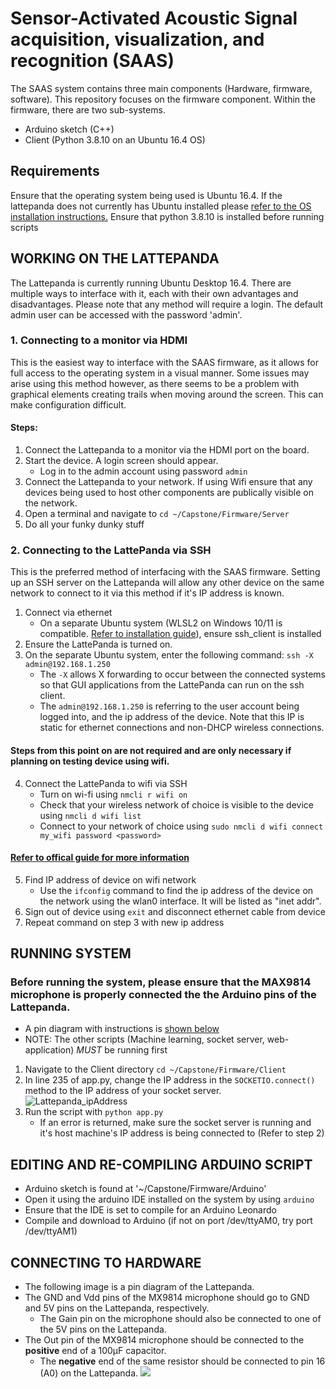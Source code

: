 # Sensor-Activated Acoustic Signal acquisition, visualization, and recognition (SAAS)
The SAAS system contains three main components (Hardware, firmware, software). This repository focuses on the firmware component.
Within the firmware, there are two sub-systems.
- Arduino sketch (C++)
- Client (Python 3.8.10 on an Ubuntu 16.4 OS)
## Requirements
Ensure that the operating system being used is Ubuntu 16.4. If the lattepanda does not currently has Ubuntu installed please [refer to the OS installation instructions.](https://docs.lattepanda.com/content/1st_edition/os/)
Ensure that python 3.8.10 is installed before running scripts

## WORKING ON THE LATTEPANDA
The Lattepanda is currently running Ubuntu Desktop 16.4. There are multiple ways to interface with it, each with their own advantages and disadvantages.
Please note that any method will require a login. The default admin user can be accessed with the password 'admin'.
### 1. Connecting to a monitor via HDMI
This is the easiest way to interface with the SAAS firmware, as it allows for full access to the operating system in a visual manner. 
Some issues may arise using this method however, as there seems to be a problem with graphical elements creating trails when moving around the screen. 
This can make configuration difficult.
#### Steps:
1. Connect the Lattepanda to a monitor via the HDMI port on the board.
2. Start the device. A login screen should appear.
   - Log in to the admin account using password ```admin```
4. Connect the Lattepanda to your network. If using Wifi ensure that any devices being used to host other components are publically visible on the network.
5. Open a terminal and navigate to ```cd ~/Capstone/Firmware/Server```
6. Do all your funky dunky stuff 

### 2. Connecting to the LattePanda via SSH
This is the preferred method of interfacing with the SAAS firmware. Setting up an SSH server on the Lattepanda will allow any other device on the same network to connect to it via this method if it's IP address is known. 
1. Connect via ethernet
   - On a separate Ubuntu system (WLSL2 on Windows 10/11 is compatible. [Refer to installation guide](https://learn.microsoft.com/en-us/windows/wsl/install)), ensure ssh_client is installed
2. Ensure the LattePanda is turned on.
3. On the separate Ubuntu system, enter the following command: ```ssh -X admin@192.168.1.250```
   - The ```-X``` allows X forwarding to occur between the connected systems so that GUI applications from the LattePanda can run on the ssh client.
   - The ```admin@192.168.1.250``` is referring to the user account being logged into, and the ip address of the device. Note that this IP is static for ethernet connections and non-DHCP wireless connections.
#### Steps from this point on are not required and are only necessary if planning on testing device using wifi.
4. Connect the LattePanda to wifi via SSH
   - Turn on wi-fi using ```nmcli r wifi on```
   - Check that your wireless network of choice is visible to the device using ```nmcli d wifi list```
   - Connect to your network of choice using ```sudo nmcli d wifi connect my_wifi password <password>``` 
#### [Refer to offical guide for more information](https://ubuntu.com/core/docs/networkmanager/configure-wifi-connections)
5. Find IP address of device on wifi network
   - Use the ```ifconfig``` command to find the ip address of the device on the network using the wlan0 interface. It will be listed as "inet addr".
7. Sign out of device using ```exit``` and disconnect ethernet cable from device 
8. Repeat command on step 3 with new ip address
## RUNNING SYSTEM
### Before running the system, please ensure that the MAX9814 microphone is properly connected the the Arduino pins of the Lattepanda.
- A pin diagram with instructions is [shown below](#connecting-to-hardware)
- NOTE: The other scripts (Machine learning, socket server, web-application) *MUST* be running first
1. Navigate to the Client directory ```cd ~/Capstone/Firmware/Client```
2. In line 235 of app.py, change the IP address in the ```SOCKETIO.connect()``` method to the IP address of your socket server.
   ![Lattepanda_ipAddress](https://github.com/SAASAVR/Firmware/assets/59613613/91b6d942-980f-4653-b9fe-739626d35daa)
4. Run the script with ```python app.py```
   - If an error is returned, make sure the socket server is running and it's host machine's IP address is being connected to (Refer to step 2)
## EDITING AND RE-COMPILING ARDUINO SCRIPT
- Arduino sketch is found at '~/Capstone/Firmware/Arduino'
- Open it using the arduino IDE installed on the system by using ```arduino```
- Ensure that the IDE is set to compile for an Arduino Leonardo
- Compile and download to Arduino (if not on port /dev/ttyAM0, try port /dev/ttyAM1)

## CONNECTING TO HARDWARE
- The following image is a pin diagram of the Lattepanda.
- The GND and Vdd pins of the MX9814 microphone should go to GND and 5V pins on the Lattepanda, respectively.
   - The Gain pin on the microphone should also be connected to one of the 5V pins on the Lattepanda.
- The Out pin of the MX9814 microphone should be connected to the **positive** end of a 100µF capacitor.
   - The **negative** end of the same resistor should be connected to pin 16 (A0) on the Lattepanda.
![](https://i.imgur.com/QCrLM6d.png)

